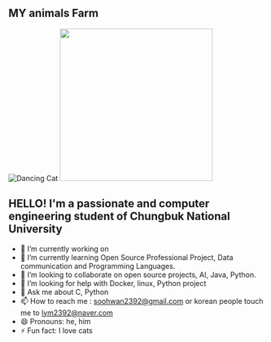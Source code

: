 ## MY animals Farm 
![Dancing Cat](https://media.giphy.com/media/JIX9t2j0ZTN9S/giphy.gif)
<img src="https://media.giphy.com/media/sIIhZliB2McAo/giphy.gif" width="300"/>

## HELLO! I'm a passionate and  computer engineering student of Chungbuk National University 

- 🔭 I’m currently working on 
- 🌱 I’m currently learning Open Source Professional Project, Data communication and Programming Languages. 
- 👯 I’m looking to collaborate on open source projects, AI, Java, Python.
- 🤔 I’m looking for help with Docker, linux, Python project
- 💬 Ask me about C, Python
- 📫 How to reach me : soohwan2392@gmail.com or korean people touch me to lym2392@naver.com
- 😄 Pronouns: he, him
- ⚡ Fun fact: I love cats 

